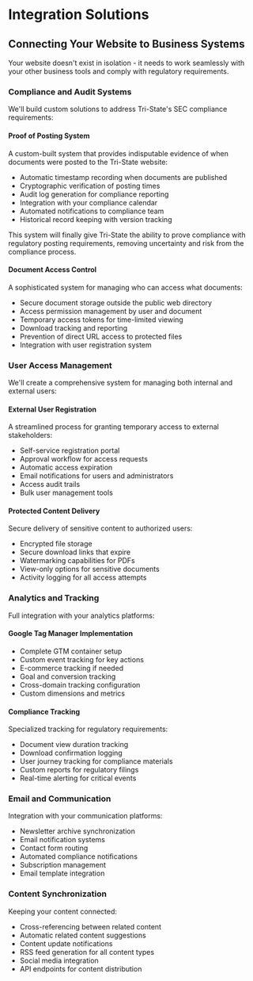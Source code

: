 # Integration Solutions

## Connecting Your Website to Business Systems

Your website doesn't exist in isolation - it needs to work seamlessly with your other business tools and comply with regulatory requirements.

### Compliance and Audit Systems

We'll build custom solutions to address Tri-State's SEC compliance requirements:

#### Proof of Posting System

A custom-built system that provides indisputable evidence of when documents were posted to the Tri-State website:

- Automatic timestamp recording when documents are published
- Cryptographic verification of posting times
- Audit log generation for compliance reporting
- Integration with your compliance calendar
- Automated notifications to compliance team
- Historical record keeping with version tracking

This system will finally give Tri-State the ability to prove compliance with regulatory posting requirements, removing uncertainty and risk from the compliance process.

#### Document Access Control

A sophisticated system for managing who can access what documents:

- Secure document storage outside the public web directory
- Access permission management by user and document
- Temporary access tokens for time-limited viewing
- Download tracking and reporting
- Prevention of direct URL access to protected files
- Integration with user registration system

### User Access Management

We'll create a comprehensive system for managing both internal and external users:

#### External User Registration

A streamlined process for granting temporary access to external stakeholders:

- Self-service registration portal
- Approval workflow for access requests
- Automatic access expiration
- Email notifications for users and administrators
- Access audit trails
- Bulk user management tools

#### Protected Content Delivery

Secure delivery of sensitive content to authorized users:

- Encrypted file storage
- Secure download links that expire
- Watermarking capabilities for PDFs
- View-only options for sensitive documents
- Activity logging for all access attempts

### Analytics and Tracking

Full integration with your analytics platforms:

#### Google Tag Manager Implementation

- Complete GTM container setup
- Custom event tracking for key actions
- E-commerce tracking if needed
- Goal and conversion tracking
- Cross-domain tracking configuration
- Custom dimensions and metrics

#### Compliance Tracking

Specialized tracking for regulatory requirements:

- Document view duration tracking
- Download confirmation logging
- User journey tracking for compliance materials
- Custom reports for regulatory filings
- Real-time alerting for critical events

### Email and Communication

Integration with your communication platforms:

- Newsletter archive synchronization
- Email notification systems
- Contact form routing
- Automated compliance notifications
- Subscription management
- Email template integration

### Content Synchronization

Keeping your content connected:

- Cross-referencing between related content
- Automatic related content suggestions
- Content update notifications
- RSS feed generation for all content types
- Social media integration
- API endpoints for content distribution
